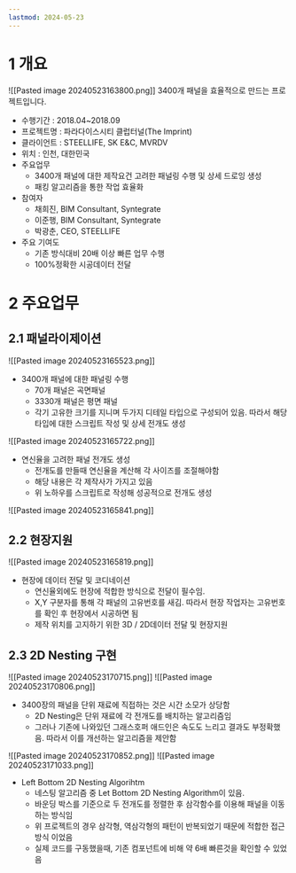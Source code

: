 ```yaml
---
lastmod: 2024-05-23
---
```


# 1 개요
![[Pasted image 20240523163800.png]]
3400개 패널을 효율적으로 만드는 프로젝트입니다. 
- 수행기간 : 2018.04~2018.09
- 프로젝트명 : 파라다이스시티 클럽터널(The Imprint)
- 클라이언트 : STEELLIFE, SK E&C, MVRDV
- 위치 : 인천, 대한민국
- 주요업무
	- 3400개 패널에 대한 제작요건 고려한 패널링 수행 및 상세 드로잉 생성
	- 패킹 알고리즘을 통한 작업 효율화
- 참여자
	- 채희진, BIM Consultant, Syntegrate
	- 이준행, BIM Consultant, Syntegrate
	- 박광춘, CEO, STEELLIFE
- 주요 기여도
	- 기존 방식대비 20배 이상 빠른 업무 수행
	- 100%정확한 시공데이터 전달

# 2 주요업무
## 2.1 패널라이제이션
![[Pasted image 20240523165523.png]]
- 3400개 패널에 대한 패널링 수행
	- 70개 패널은 곡면패널
	- 3330개 패널은 평면 패널
	- 각기 고유한 크기를 지니며 두가지 디테일 타입으로 구성되어 있음. 따라서 해당타입에 대한 스크립트 작성 및 상세 전개도 생성

![[Pasted image 20240523165722.png]]
- 연신율을 고려한 패널 전개도 생성
	- 전개도를 만들때 연신율을 계산해 각 사이즈를 조절해야함
	- 해당 내용은 각 제작사가 가지고 있음
	- 위 노하우를 스크립트로 작성해 성공적으로 전개도 생성


![[Pasted image 20240523165841.png]]

## 2.2 현장지원

![[Pasted image 20240523165819.png]]

- 현장에 데이터 전달 및 코디네이션
	- 연신율외에도 현장에 적합한 방식으로 전달이 필수임. 
	- X,Y 구분자를 통해 각 패널의 고유번호를 새김. 따라서 현장 작업자는 고유번호를 확인 후 현장에서 시공하면 됨
	- 제작 위치를 고지하기 위한 3D / 2D데이터 전달 및 현장지원

## 2.3 2D Nesting 구현
![[Pasted image 20240523170715.png]]
![[Pasted image 20240523170806.png]]
- 3400장의 패널을 단위 재료에 직접하는 것은 시간 소모가 상당함
	- 2D Nesting은 단위 재료에 각 전개도를 배치하는 알고리즘임
	- 그러나 기존에 나와있던 그래스호퍼 애드인은 속도도 느리고 결과도 부정확했음. 따라서 이를 개선하는 알고리즘을 제안함

![[Pasted image 20240523170852.png]]
![[Pasted image 20240523171033.png]]
- Left Bottom 2D Nesting Algorihtm
	- 네스팅 알고리즘 중 Let Bottom 2D Nesting Algorithm이 있음.
	- 바운딩 박스를 기준으로 두 전개도를 정렬한 후 삼각함수를 이용해 패널을 이동하는 방식임
	- 위 프로젝트의 경우 삼각형, 역삼각형의 패턴이 반복되었기 때문에 적합한 접근 방식 이었음
	- 실제 코드를 구동했을때, 기존 컴포넌트에 비해 약 6배 빠른것을 확인할 수 있었음